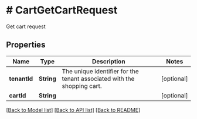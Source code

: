 # # CartGetCartRequest
Get cart request

## Properties 


Name | Type | Description | Notes
------------ | ------------- | ------------- | -------------
**tenantId**| **String** | The unique identifier for the tenant associated with the shopping cart.  | [optional]
**cartId**| **String** |   | [optional]


[[Back to Model list]](../../README.md#models) [[Back to API list]](../../README.md#endpoints) [[Back to README]](../../README.md)

